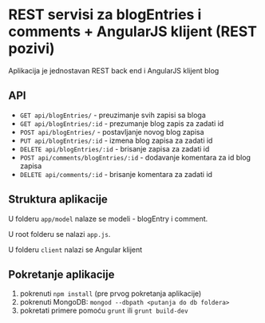 # REST servisi za blogEntries i comments + AngularJS klijent (REST pozivi)

Aplikacija je jednostavan REST back end i AngularJS klijent blog

## API

* `GET api/blogEntries/` - preuzimanje svih zapisi sa bloga
* `GET api/blogEntries/:id` - prezumanje blog zapis za zadati id
* `POST api/blogEntries/` - postavljanje novog blog zapisa
* `PUT api/blogEntries/:id` - izmena blog zapisa za zadati id
* `DELETE api/blogEntries/:id` - brisanje zapisa za zadati id
* `POST api/comments/blogEntries/:id` - dodavanje komentara za id blog zapisa
* `DELETE api/comments/:id` - brisanje komentara za zadati id

## Struktura aplikacije

U folderu `app/model` nalaze se modeli - blogEntry i comment.

U root folderu se nalazi `app.js`.

U folderu `client` nalazi se Angular klijent

## Pokretanje aplikacije

1. pokrenuti `npm install` (pre prvog pokretanja aplikacije)
2. pokrenuti MongoDB: `mongod --dbpath <putanja do db foldera>`
3. pokretati primere pomoću `grunt` ili `grunt build-dev`